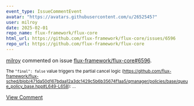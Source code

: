 ```yaml
---
event_type: IssueCommentEvent
avatar: "https://avatars.githubusercontent.com/u/2652545?"
user: milroy
date: 2025-02-01
repo_name: flux-framework/flux-core
html_url: https://github.com/flux-framework/flux-core/issues/6596
repo_url: https://github.com/flux-framework/flux-core
---
```


<a href='https://github.com/milroy' target='_blank'>milroy</a> commented on issue <a href='https://github.com/flux-framework/flux-core/issues/6596' target='_blank'>flux-framework/flux-core#6596</a>.

<small>The `"final": false` value triggers the partial cancel logic (https://github.com/flux-framework/flux-sched/blob/471da50d167bdaa12a3dc1429c5b6b35674f1aa5/qmanager/policies/base/queue_policy_base.hpp#L649-L658):                 ...</small>

<a href='https://github.com/flux-framework/flux-core/issues/6596' target='_blank'>View Comment</a>